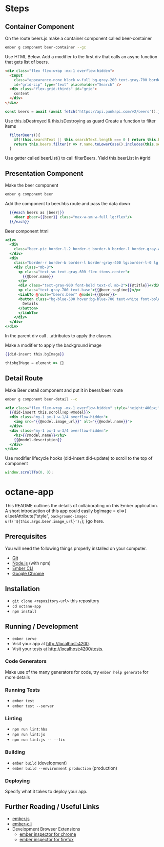 # Steps

## Container Component
On the route beers.js make a container component called beer-container

``` bash
ember g component beer-container --gc
```

Use HTML Below. Add a modifier to the first div that calls an async function that gets list of beers.

``` html
<div class="flex flex-wrap -mx-1 overflow-hidden">
  <Input
    class="appearance-none block w-full bg-gray-200 text-gray-700 border border-gray-200 rounded py-3 px-4 leading-tight focus:outline-none focus:bg-white focus:border-gray-500"
    id="grid-zip" type="text" placeholder="Search" />
  <div class="flex-grid-thirds" id="grid">
    content
  </div>
</div>
```

``` javascript
const beers = await (await fetch('https://api.punkapi.com/v2/beers')).json();
```

Use this.isDestroyed & this.isDestroying as guard
Create a function to filter items

```javascript
  filterBeers(){
    if(!this.searchText || this.searchText.length === 0 ) return this.beers;
    return this.beers.filter(r => r.name.toLowerCase().includes(this.searchText.toLowerCase().trim()))
  }
```

Use getter called beerList() to call filterBeers. Yield this.beerList in #grid

## Presentation Component

Make the beer component

``` bash
ember g component beer
```

Add the component to beer.hbs route and pass the data down

``` handlebars
  {{#each beers as |beer|}}
    <Beer @beer={{beer}} class="max-w-sm w-full lg:flex"/>
  {{/each}}
```

Beer component html

```handlebars
<div>
  <div
    class="beer-pic border-l-2 border-t border-b border-l border-gray-400  lg:border-gray-400 h-48 lg:h-auto lg:w-48 flex-none bg-cover rounded-t lg:rounded-t-none lg:rounded-l text-center overflow-hidden" title="Mmmmm beer">
  </div>
  <div
    class="border-r border-b border-l border-gray-400 lg:border-l-0 lg:border-t lg:border-gray-400 bg-white rounded-b lg:rounded-b-none lg:rounded-r p-4 flex flex-col justify-between leading-normal">
    <div class="mb-8">
      <p class="text-sm text-gray-600 flex items-center">
        {{@beer.name}}
      </p>
      <div class="text-gray-900 font-bold text-xl mb-2">{{@title}}</div>
      <p class="text-gray-700 text-base">{{@beer.tagline}}</p>
      <LinkTo @route="beers.beer" @model={{@beer}}>
      <button class="bg-blue-500 hover:bg-blue-700 text-white font-bold py-2 px-4 rounded" type="button">
        Details
      </button>
      </LinkTo>
    </div>
  </div>
</div>
```

In the parent div call ...attributes to apply the classes.

Make a modifier to apply the background image

```handlebars
{{did-insert this.bgImage}}
```

```javascript
thisbgIMage = element => {}
```

## Detail Route

Make Beer detail component and put it in beers/beer route

```bash
ember g component beer-detail --c
```

```handlebars
<div class="flex flex-wrap -mx-1 overflow-hidden" style="height:400px;" {{did-update this.scrollTop @model}}
  {{did-insert this.scrollTop @model}}>
  <div class="my-1 px-1 w-1/4 overflow-hidden">
    <img src="{{@model.image_url}}" alt="{{@model.name}}">
  </div>
  <div class="my-1 px-1 w-3/4 overflow-hidden">
    <h1>{{@model.name}}</h1>
    {{@model.description}}
  </div>
</div>
```

Use modifier lifecycle hooks (did-insert did-update) to scroll to the top of component

```javascript
window.scrollTo(0, 0);
```

# octane-app

This README outlines the details of collaborating on this Ember application.
A short introduction of this app could easily   bgImage = el=>{
    el.setAttribute("style", `background-image: url('${this.args.beer.image_url}');`);
  }go here.

## Prerequisites

You will need the following things properly installed on your computer.

* [Git](https://git-scm.com/)
* [Node.js](https://nodejs.org/) (with npm)
* [Ember CLI](https://ember-cli.com/)
* [Google Chrome](https://google.com/chrome/)

## Installation

* `git clone <repository-url>` this repository
* `cd octane-app`
* `npm install`

## Running / Development

* `ember serve`
* Visit your app at [http://localhost:4200](http://localhost:4200).
* Visit your tests at [http://localhost:4200/tests](http://localhost:4200/tests).

### Code Generators

Make use of the many generators for code, try `ember help generate` for more details

### Running Tests

* `ember test`
* `ember test --server`

### Linting

* `npm run lint:hbs`
* `npm run lint:js`
* `npm run lint:js -- --fix`

### Building

* `ember build` (development)
* `ember build --environment production` (production)

### Deploying

Specify what it takes to deploy your app.

## Further Reading / Useful Links

* [ember.js](https://emberjs.com/)
* [ember-cli](https://ember-cli.com/)
* Development Browser Extensions
  * [ember inspector for chrome](https://chrome.google.com/webstore/detail/ember-inspector/bmdblncegkenkacieihfhpjfppoconhi)
  * [ember inspector for firefox](https://addons.mozilla.org/en-US/firefox/addon/ember-inspector/)
